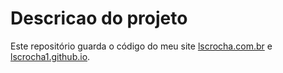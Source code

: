 # Descricao do projeto
Este repositório guarda o código do meu site [lscrocha.com.br](lscrocha.com.br) e [lscrocha1.github.io](lscrocha1.github.io).